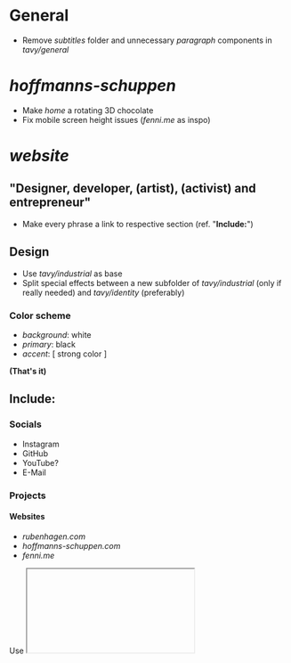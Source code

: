 # General

- Remove *subtitles* folder and unnecessary *paragraph* components in *tavy/general*

# *hoffmanns-schuppen*

- Make *home* a rotating 3D chocolate
- Fix mobile screen height issues (*fenni.me* as inspo)

# *website*

## "Designer, developer, (artist), (activist) and entrepreneur"

- Make every phrase a link to respective section (ref. "**Include:**")

## Design

- Use *tavy/industrial* as base
- Split special effects between a new subfolder of *tavy/industrial* (only if really needed) and *tavy/identity* (preferably)

### Color scheme

- *background*: white
- *primary*: black
- *accent*: [ strong color ]

**(That's it)**

## Include:

### Socials

- Instagram
- GitHub
- YouTube?
- E-Mail

### Projects

#### Websites

- *rubenhagen.com*
- *hoffmanns-schuppen.com*
- *fenni.me*

Use <iframe> for every website project

#### Apps

- Presenter
- Counter
- Outfyx (with CTA)

#### Design

##### Tavy Design System

- Key wisdom
- Tavy Industrial (with components)
- Tavy Icons

##### Graphic Design

- Presentation Master 2 marketing campaign
- Hoffmann's Schuppen marketing campaign
- JuPa marketing campaign (sticker + election posters)

#### Dropshipping Business

#### Political activities

- JuPa
- Volt
- Hoffmann's Schuppen/SR

## URL structure:

- about
- home
- portfolio
    - apps
        - outfyx [ (with CTA) ]
        - presenter
            - -> /portfolio/design/graphic/presenter
    - dropshipping
    - design
        - graphic
            - hoffmanns
                - -> /portfolio/politics/hoffmanns
            - jupa
                - -> /portfolio/politics/jupa
            - presenter
                - -> /portfolio/apps/presenter
        - ui [ (mention presenter design system) ]
            - -> /tavy
    - politics [ (mention Volt) ]
        - hoffmanns
        - jupa
    - websites
        - fenni
        - hoffmanns
        - personal
- tavy
    - icons
    - industrial
        - components
    - wisdom

## Possible issues:

- Actuality problems, especially with images
- Accessibility and conflicts with other *rubenhagen.com* subsites
    - Where does *https://rubenhagen.com* lead/redirect?